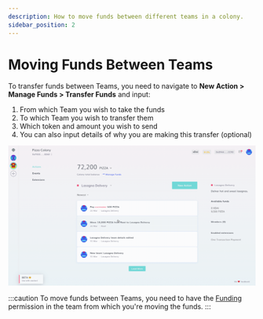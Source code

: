 ```yaml
---
description: How to move funds between different teams in a colony.
sidebar_position: 2
---
```


# Moving Funds Between Teams

To transfer funds between Teams, you need to navigate to **New Action > Manage Funds > Transfer Funds** and input:

1. From which Team you wish to take the funds
2. To which Team you wish to transfer them
3. Which token and amount you wish to send
4. You can also input details of why you are making this transfer (optional)

![How to transfer funds between teams in Colony.](../assets/TransferFunds.gif)

:::caution
To move funds between Teams, you need to have the [Funding](../teams/permissions.md#funding) permission in the team from which you're moving the funds.
:::
